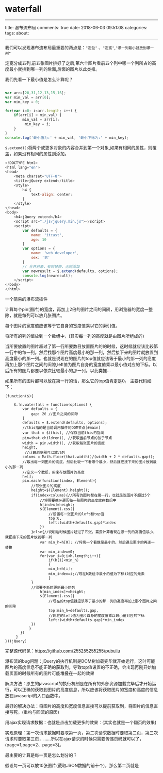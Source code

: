 # waterfall
---
title: 瀑布流布局
comments: true
date: 2018-06-03 09:51:08
categories:
tags:
about:

---

我们可以发现瀑布流布局最重要的两点是：`"定位"` 、`"定宽"`,`"哪一列最小就放到哪一列"`

定宽分成五列,前五张图片排好了之后,第六个图片看前五个列中哪一个列所占的高度最小就排到哪一列的后面,后面的图片以此类推。


我们先看一下最小值是怎么计算呢？

```javascript

var arr=[20,31,12,13,15,16];
var min_val = arr[0];
var min_key = 0;

for(var i=0; i<arr.length; i++) {
	if(arr[i] < min_val) {
		min_val = arr[i];
		 min_key = i;
	}
}
console.log('最小值为:' + min_val, '最小下标为:' + min_key);
```


`$.extend()`:将两个或更多对象的内容合并到第一个对象,如果有相同的属性，则覆盖，如果没有相同的属性则添加。

```javascript
<!DOCTYPE html>
<html lang="en">
<head>
	<meta charset="UTF-8">
	<title>jQuery extend</title>
	<style>
		h4 {
			text-align: center;
		}
	</style>
</head>
<body>
	<h4>jQuery extend</h4>
	<script src="./js/jquery.min.js"></script>
	<script>
		var defaults = {
			name: 'itcast',
			age: 10
		}
		var options = {
			name: 'web developer',
			sex: '男'
		}
		// 合并对象，有则替换，无则添加
		var newresult = $.extend(defaults, options);
		console.log(newresult);
	</script>
</body>
</html>
```

一个简易的瀑布流插件

计算每个pin(图片)的宽度，再加上2倍的图片之间的间隔，用浏览器的宽度一整除，就是每列可以放几张图片。


每个图片的宽度值应该等于它自身的宽度值乘以它的索引值。

将所有的列的值放到一个数组中，(其实每一列的高度就是由图片所组成的)

当所要放置的图片超过了第一行所要数目放置图片的的时候，这时候就应该比较第一行中的每一列，然后找那个图片高度最小的那一列，然后接下来的图片就放置到高度最小的那一列。也就是说现在的图片的top值就应该等于最小的那一列的高度再加上那个图片之间的间隙,left值为图片自身的宽度值乘以最小值对应的下标。以后所有的图片都要以依次比较最小的那一列，以此类推...

如果所有的图片都可以放在第一行的话，那么它的top值肯定是0。
主要代码如下：

```
(function($){

	$.fn.waterfall = function(options) {
		var defaults = {
			gap: 20 //图片之间的间隙
		}
		defaults = $.extend(defaults, options);
		//this指的是当前调用插件的DOM节点[#main]
		var that = $(this), //保存当前this的指向
		pin=that.children(), //获取当前节点的孩子节点
		width = pin.width(), //获取每张图片的宽度
		height,
		 //计算浏览器可以放几列
	    colums = Math.floor(that.width()/(width + 2 * defaults.gap));
	    //取出每一列图片的高度，然后比较一下看哪个最小，然后就把接下来的图片放到最小的那一列
	    //定义一个数组，用来存放图片的高度
	    h=[];
	    pin.each(function(index, Element){
	    	//每张图片的高度
	    	height=$(Element).height();
	    	if(index<colums){//所有的图片都在第一行，也就是说图片不超过5个
	    		//将需要循环遍历每一张图片的高度放在数组中
	    		h[index]=height;
	    		$(Element).css({
	    			//设置每一张图片的left和top值
	    		   	top:0,
	    			left:(width+defaults.gap)*index
	    		})
	    	}else{//说明这时候图片超过了五张，需要计算看现在哪一列的高度值最小，就把接下来的图片放到哪一列
	    		var min_h=h[0]; //将第一个看做是最小的，然后遇见更小的再逐一替换
	    		var min_index=0;
	    		for(var i=0;i<h.length;i++){
	    			if(h[i]<min_h)
	    			{
	    			min_h=h[i];
	    			min_index=i;//现在h数组中最小的值为下标i对应的元素
	    			}
	    	}
	    	//需要不断的更新最小的列
	    		h[min_index]+=height;
	    		$(Element).css({
	    			//现在的top值就应该等于最小的那一列的高度再加上那个图片之间的间隙
	    			top:min_h+defaults.gap,
	    			//现在的left值为图片自身的宽度值乘以最小值对应的下标
	    			left:(width+defaults.gap)*min_index
	    	})
	       }
	   })
	 }
})(jQuery)
```

完整源代码见：https://github.com/255255255255/pubuliu

瀑布流的bug问题：jQuery的执行机制是DOM树加载完毕就开始运行，这时可能图片的高度信息不能正确的获取到，导致top值设置的不正确，会出现再刚开始加载页面的时候所有的图片可能堆叠在一起的效果


解决方法：原生的javascript的执行机制是在所有的外部资源加载完毕后才开始运行，可以正确的获取到图片的高度信息，所以应该将获取图片的宽度和高度的信息放在javascript的入口函数中。


最好的解决办法：将图片的高度和宽度信息直接可以提前获取到，将图片的信息直接写死。(重构与回流的原因)


用ajax实现请求数据：也就是点击加载更多的效果：(其实也就是一个翻页的效果)

实现原理：第一次请求数据时要取第一页，第二次请求数据时要取第二页，第三次请求时要取第三页，......所以在ajax请求的时候只需要传递页码就可以了，(page=1,page=2、page=3)。

最主要的计算是每一页是怎么划分的？

假设每一页可以放10张图片(截取JSON数据的前十个)，那么第二页就是
